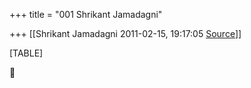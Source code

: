 +++
title = "001 Shrikant Jamadagni"

+++
[[Shrikant Jamadagni	2011-02-15, 19:17:05 [Source](https://groups.google.com/g/bvparishat/c/q7rEqpmAmww)]]



[TABLE]



